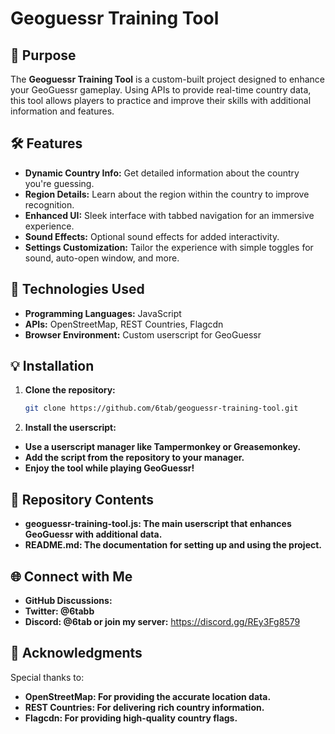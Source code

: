 # Geoguessr Training Tool

## 🌟 Purpose

The **Geoguessr Training Tool** is a custom-built project designed to enhance your GeoGuessr gameplay. Using APIs to provide real-time country data, this tool allows players to practice and improve their skills with additional information and features.

## 🛠️ Features

- **Dynamic Country Info:** Get detailed information about the country you're guessing.
- **Region Details:** Learn about the region within the country to improve recognition.
- **Enhanced UI:** Sleek interface with tabbed navigation for an immersive experience.
- **Sound Effects:** Optional sound effects for added interactivity.
- **Settings Customization:** Tailor the experience with simple toggles for sound, auto-open window, and more.

## 📌 Technologies Used

- **Programming Languages:** JavaScript
- **APIs:** OpenStreetMap, REST Countries, Flagcdn
- **Browser Environment:** Custom userscript for GeoGuessr

## 💡 Installation

1. **Clone the repository:**
   ```bash
   git clone https://github.com/6tab/geoguessr-training-tool.git

2. **Install the userscript:**

- **Use a userscript manager like Tampermonkey or Greasemonkey.**
- **Add the script from the repository to your manager.**
- **Enjoy the tool while playing GeoGuessr!**

## 📂 Repository Contents  

- **geoguessr-training-tool.js: The main userscript that enhances GeoGuessr with additional data.**
- **README.md: The documentation for setting up and using the project.**

## 🌐 Connect with Me  

- **GitHub Discussions:**
- **Twitter: @6tabb**
- **Discord: @6tab or join my server:** https://discord.gg/REy3Fg8579

## 🎉 Acknowledgments
Special thanks to:

- **OpenStreetMap: For providing the accurate location data.**
- **REST Countries: For delivering rich country information.**
- **Flagcdn: For providing high-quality country flags.**
